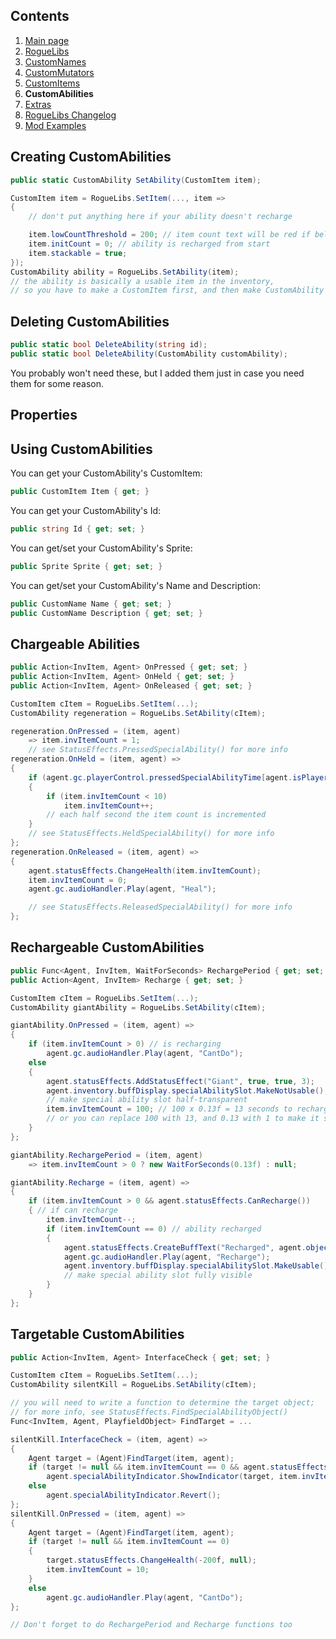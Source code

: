 ﻿## Contents ##

1. [Main page](https://github.com/Abbysssal/RogueLibs)
2. [RogueLibs](./RogueLibs.md)
3. [CustomNames](./CustomNames.md)
4. [CustomMutators](./CustomMutators.md)
5. [CustomItems](./CustomItems.md)
6. **CustomAbilities**
7. [Extras](./Extras.md)
8. [RogueLibs Changelog](./Changelog.md)
9. [Mod Examples](./Examples.md)

## Creating CustomAbilities ##
```cs
public static CustomAbility SetAbility(CustomItem item);
```
```cs
CustomItem item = RogueLibs.SetItem(..., item =>
{
    // don't put anything here if your ability doesn't recharge

    item.lowCountThreshold = 200; // item count text will be red if below this amount
    item.initCount = 0; // ability is recharged from start
    item.stackable = true;
});
CustomAbility ability = RogueLibs.SetAbility(item);
// the ability is basically a usable item in the inventory,
// so you have to make a CustomItem first, and then make CustomAbility
```
## Deleting CustomAbilities ##
```cs
public static bool DeleteAbility(string id);
public static bool DeleteAbility(CustomAbility customAbility);
```
You probably won't need these, but I added them just in case you need them for some reason.
## Properties ##

## Using CustomAbilities ##
You can get your CustomAbility's CustomItem:
```cs
public CustomItem Item { get; }
```
You can get your CustomAbility's Id:
```cs
public string Id { get; set; }
```
You can get/set your CustomAbility's Sprite:
```cs
public Sprite Sprite { get; set; }
```
You can get/set your CustomAbility's Name and Description:
```cs
public CustomName Name { get; set; }
public CustomName Description { get; set; }
```
## Chargeable Abilities ##
```cs
public Action<InvItem, Agent> OnPressed { get; set; }
public Action<InvItem, Agent> OnHeld { get; set; }
public Action<InvItem, Agent> OnReleased { get; set; }
```
```cs
CustomItem cItem = RogueLibs.SetItem(...);
CustomAbility regeneration = RogueLibs.SetAbility(cItem);

regeneration.OnPressed = (item, agent)
    => item.invItemCount = 1;
    // see StatusEffects.PressedSpecialAbility() for more info
regeneration.OnHeld = (item, agent) =>
{
    if (agent.gc.playerControl.pressedSpecialAbilityTime[agent.isPlayer - 1] * 2f > item.invItemCount)
    {
        if (item.invItemCount < 10)
            item.invItemCount++;
        // each half second the item count is incremented
    }
    // see StatusEffects.HeldSpecialAbility() for more info
};
regeneration.OnReleased = (item, agent) =>
{
    agent.statusEffects.ChangeHealth(item.invItemCount);
    item.invItemCount = 0;
    agent.gc.audioHandler.Play(agent, "Heal");

    // see StatusEffects.ReleasedSpecialAbility() for more info
};
```
## Rechargeable CustomAbilities ##
```cs
public Func<Agent, InvItem, WaitForSeconds> RechargePeriod { get; set; }
public Action<Agent, InvItem> Recharge { get; set; }
```
```cs
CustomItem cItem = RogueLibs.SetItem(...);
CustomAbility giantAbility = RogueLibs.SetAbility(cItem);

giantAbility.OnPressed = (item, agent) =>
{
    if (item.invItemCount > 0) // is recharging
        agent.gc.audioHandler.Play(agent, "CantDo");
    else
    {
        agent.statusEffects.AddStatusEffect("Giant", true, true, 3);
        agent.inventory.buffDisplay.specialAbilitySlot.MakeNotUsable();
        // make special ability slot half-transparent
        item.invItemCount = 100; // 100 x 0.13f = 13 seconds to recharge
        // or you can replace 100 with 13, and 0.13 with 1 to make it simpler
    }
};

giantAbility.RechargePeriod = (item, agent)
    => item.invItemCount > 0 ? new WaitForSeconds(0.13f) : null;

giantAbility.Recharge = (item, agent) =>
{
    if (item.invItemCount > 0 && agent.statusEffects.CanRecharge())
    { // if can recharge
        item.invItemCount--;
        if (item.invItemCount == 0) // ability recharged
        {
            agent.statusEffects.CreateBuffText("Recharged", agent.objectNetID);
            agent.gc.audioHandler.Play(agent, "Recharge");
            agent.inventory.buffDisplay.specialAbilitySlot.MakeUsable();
            // make special ability slot fully visible
        }
    }
};
```
## Targetable CustomAbilities ##
```cs
public Action<InvItem, Agent> InterfaceCheck { get; set; }
```
```cs
CustomItem cItem = RogueLibs.SetItem(...);
CustomAbility silentKill = RogueLibs.SetAbility(cItem);

// you will need to write a function to determine the target object;
// for more info, see StatusEffects.FindSpecialAbilityObject()
Func<InvItem, Agent, PlayfieldObject> FindTarget = ...

silentKill.InterfaceCheck = (item, agent) =>
{
    Agent target = (Agent)FindTarget(item, agent);
    if (target != null && item.invItemCount == 0 && agent.statusEffects.CanShowSpecialAbilityIndicator())
        agent.specialAbilityIndicator.ShowIndicator(target, item.invItemName);
    else
        agent.specialAbilityIndicator.Revert();
};
silentKill.OnPressed = (item, agent) =>
{
    Agent target = (Agent)FindTarget(item, agent);
    if (target != null && item.invItemCount == 0)
    {
        target.statusEffects.ChangeHealth(-200f, null);
        item.invItemCount = 10;
    }
    else
        agent.gc.audioHandler.Play(agent, "CantDo");
};

// Don't forget to do RechargePeriod and Recharge functions too
```






